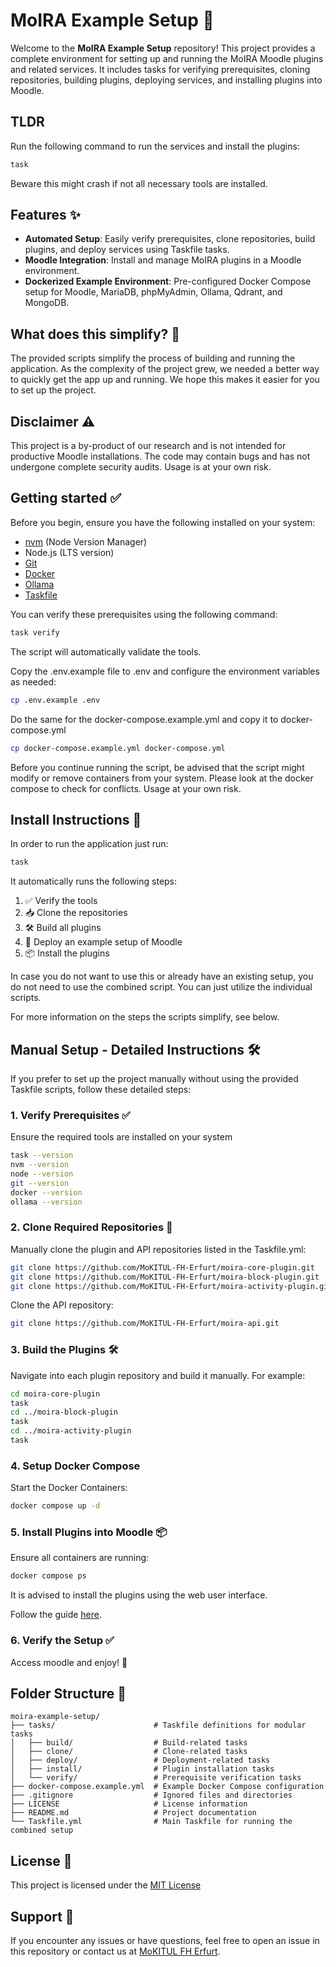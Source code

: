 # MoIRA Example Setup 🚀

Welcome to the **MoIRA Example Setup** repository! This project provides a complete environment for setting up and running the MoIRA Moodle plugins and related services. It includes tasks for verifying prerequisites, cloning repositories, building plugins, deploying services, and installing plugins into Moodle.

## TLDR

Run the following command to run the services and install the plugins:

```bash
task
```

Beware this might crash if not all necessary tools are installed.

## Features ✨

- **Automated Setup**: Easily verify prerequisites, clone repositories, build plugins, and deploy services using Taskfile tasks.
- **Moodle Integration**: Install and manage MoIRA plugins in a Moodle environment.
- **Dockerized Example Environment**: Pre-configured Docker Compose setup for Moodle, MariaDB, phpMyAdmin, Ollama, Qdrant, and MongoDB.

## What does this simplify? 🤔

The provided scripts simplify the process of building and running the application.
As the complexity of the project grew, we needed a better way to quickly get the app up and running.
We hope this makes it easier for you to set up the project.

## Disclaimer ⚠️
This project is a by-product of our research and is not intended for productive Moodle installations. The code may contain bugs and has not undergone complete security audits. Usage is at your own risk.

## Getting started ✅

Before you begin, ensure you have the following installed on your system:

- [nvm](https://github.com/nvm-sh/nvm) (Node Version Manager)
- Node.js (LTS version)
- [Git](https://git-scm.com/)
- [Docker](https://www.docker.com/)
- [Ollama](https://ollama.com/)
- [Taskfile](https://taskfile.dev)

You can verify these prerequisites using the following command:
```bash
task verify
```

The script will automatically validate the tools.

Copy the .env.example file to .env and configure the environment variables as needed:

```bash
cp .env.example .env
```

Do the same for the docker-compose.example.yml and copy it to docker-compose.yml

```bash
cp docker-compose.example.yml docker-compose.yml
```

Before you continue running the script, be advised that the script might modify or remove containers from your system. Please look at the docker compose to check for conflicts.
Usage at your own risk.

## Install Instructions 🏁

In order to run the application just run:

```bash
task
```

It automatically runs the following steps:
1. ✅ Verify the tools
2. 📥 Clone the repositories
3. 🛠️ Build all plugins
4. 🐳 Deploy an example setup of Moodle
5. 📦 Install the plugins

In case you do not want to use this or already have an existing setup, you do not need to use the combined script. 
You can just utilize the individual scripts.

For more information on the steps the scripts simplify, see below.

## Manual Setup - Detailed Instructions 🛠️

If you prefer to set up the project manually without using the provided Taskfile scripts, follow these detailed steps:

### 1. Verify Prerequisites ✅

Ensure the required tools are installed on your system

```bash
task --version
nvm --version
node --version
git --version
docker --version
ollama --version
```

### 2. Clone Required Repositories 📂
Manually clone the plugin and API repositories listed in the Taskfile.yml:

```bash
git clone https://github.com/MoKITUL-FH-Erfurt/moira-core-plugin.git
git clone https://github.com/MoKITUL-FH-Erfurt/moira-block-plugin.git
git clone https://github.com/MoKITUL-FH-Erfurt/moira-activity-plugin.git
```

Clone the API repository:

```bash
git clone https://github.com/MoKITUL-FH-Erfurt/moira-api.git
```

### 3. Build the Plugins 🛠️
Navigate into each plugin repository and build it manually. For example:

```bash
cd moira-core-plugin
task
cd ../moira-block-plugin
task
cd ../moira-activity-plugin
task
```

### 4. Setup Docker Compose

Start the Docker Containers:
```bash
docker compose up -d
```

### 5. Install Plugins into Moodle 📦
Ensure all containers are running:
```bash
docker compose ps
```

It is advised to install the plugins using the web user interface.

Follow the guide [here](https://docs.moodle.org/405/en/Installing_plugins).

### 6. Verify the Setup ✅

Access moodle and enjoy! 🚀

## Folder Structure 📂

```plaintext
moira-example-setup/
├── tasks/                      # Taskfile definitions for modular tasks
│   ├── build/                  # Build-related tasks
│   ├── clone/                  # Clone-related tasks
│   ├── deploy/                 # Deployment-related tasks
│   ├── install/                # Plugin installation tasks
│   └── verify/                 # Prerequisite verification tasks
├── docker-compose.example.yml  # Example Docker Compose configuration
├── .gitignore                  # Ignored files and directories
├── LICENSE                     # License information
├── README.md                   # Project documentation
└── Taskfile.yml                # Main Taskfile for running the combined setup
```

## License 📜

This project is licensed under the [MIT License](LICENSE)

## Support  💬
If you encounter any issues or have questions, feel free to open an issue in this repository or contact us at [MoKITUL FH Erfurt](https://github.com/MoKITUL-FH-Erfurt).
